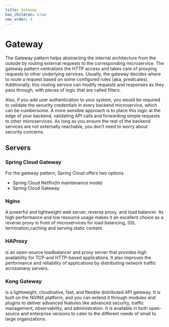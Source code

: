 ```yaml
---
title: Gateway
has_children: true
nav_order: 4
---
```


# Gateway
The Gateway pattern helps abstracting the internal architecture from the outside by routing external requests to the corresponding microservice.
The gateway pattern centralizes the HTTP access and takes care of proxying
requests to other underlying services. Usually, the gateway decides where to route a request
based on some configured rules (aka, predicates). Additionally, this routing service can
modify requests and responses as they pass through, with pieces of logic that are called
filters.

Also, if you add user authentication to your system, you would be required to validate the security credentials in every backend microservice, which can be cumbersome. A more sensible approach is to place this logic at the edge of your backend, validating API calls and forwarding simple requests to other microservices. As long as you ensure the rest of the backend services are not externally reachable, you don’t need to worry about security concerns.

## Servers
### Spring Cloud Gateway
For the gateway pattern, Spring Cloud offers two options
* Spring Cloud Netflix(In maintenance mode)
* Spring Cloud Gateway

### Nginx
A powerful and lightweight web server, reverse proxy, and load balancer. Its high performance
and low resource usage makes it an excellent choice as a reverse proxy in front of microservices for load balancing, SSL termination,caching and serving static content.

### HAProxy 
is an open-source loadbalancer and proxy server that provides high availability for TCP-and HTTP-based applications. It also improves the performance
and reliability of applications by distributing network traffic acrossmany servers.

### Kong Gateway
is a lightweight, cloudnative, fast, and flexible distributed API gateway. It is built on the NGINX platform, and you can extend it through modules and
plugins to deliver advanced features like advanced security, traffic management, observability, and administration. It is available in both open-source and enterprise versions to cater to the different needs of small to large organizations.
